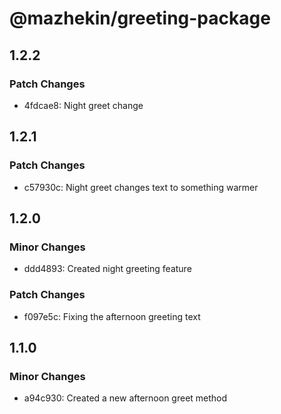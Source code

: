 # @mazhekin/greeting-package

## 1.2.2

### Patch Changes

- 4fdcae8: Night greet change

## 1.2.1

### Patch Changes

- c57930c: Night greet changes text to something warmer

## 1.2.0

### Minor Changes

- ddd4893: Created night greeting feature

### Patch Changes

- f097e5c: Fixing the afternoon greeting text

## 1.1.0

### Minor Changes

- a94c930: Created a new afternoon greet method

